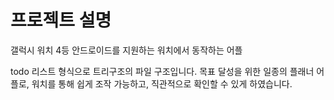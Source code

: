 # 프로젝트 설명
 갤럭시 워치 4등 안드로이드를 지원하는 워치에서 동작하는 어플  
   
 todo 리스트 형식으로 트리구조의 파일 구조입니다.
 목표 달성을 위한 일종의 플래너 어플로, 워치를 통해 쉽게 조작 가능하고, 직관적으로 확인할 수 있게 하였습니다.
